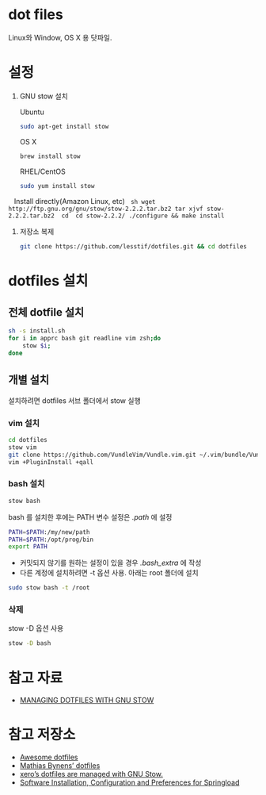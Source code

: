 # dot files

Linux와 Window, OS X 용 닷파일.

# 설정

1. GNU stow 설치
    
    Ubuntu
    ```sh
    sudo apt-get install stow
    ```

    OS X
    ```sh
    brew install stow
    ```
    
    RHEL/CentOS
    ```sh
    sudo yum install stow
    ```

    Install directly(Amazon Linux, etc)
    ```sh
    wget http://ftp.gnu.org/gnu/stow/stow-2.2.2.tar.bz2
    tar xjvf stow-2.2.2.tar.bz2 
    cd 
    cd stow-2.2.2/
     ./configure && make install
    ```
1. 저장소 복제

    ```sh
    git clone https://github.com/lesstif/dotfiles.git && cd dotfiles
    ```

# dotfiles 설치

## 전체 dotfile 설치

```sh
sh -s install.sh
for i in apprc bash git readline vim zsh;do
    stow $i;
done    
```

## 개별 설치

설치하려면 dotfiles 서브 폴더에서 stow 실행

### vim 설치

```sh
cd dotfiles
stow vim
git clone https://github.com/VundleVim/Vundle.vim.git ~/.vim/bundle/Vundle.vim
vim +PluginInstall +qall
```

### bash 설치

```sh
stow bash
```

bash 를 설치한 후에는 PATH 변수 설정은 *.path* 에 설정 

```sh
PATH=$PATH:/my/new/path
PATH=$PATH:/opt/prog/bin
export PATH
```

- 커밋되지 않기를 원하는 설정이 있을 경우 *.bash_extra* 에 작성
- 다른 계정에 설치하려면 -t 옵션 사용. 아래는 root 폴더에 설치

```sh
sudo stow bash -t /root
```

### 삭제

stow -D 옵션 사용

```sh
stow -D bash
```


# 참고 자료
* [MANAGING DOTFILES WITH GNU STOW](https://taihen.org/managing-dotfiles-with-gnu-stow/)

# 참고 저장소

* [Awesome dotfiles](https://github.com/webpro/awesome-dotfiles)
* [Mathias Bynens’ dotfiles](https://github.com/mathiasbynens/dotfiles)
* [xero’s dotfiles are managed with GNU Stow.](https://github.com/xero/dotfiles)
* [Software Installation, Configuration and Preferences for Springload](https://github.com/springload/dotfiles)


